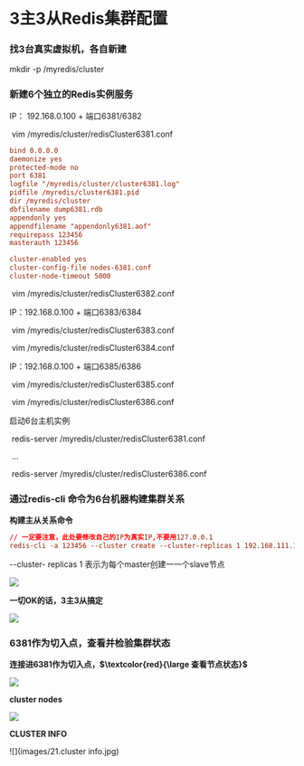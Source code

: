 # 3主3从Redis集群配置

### 找3台真实虚拟机，各自新建

mkdir -p /myredis/cluster

### 新建6个独立的Redis实例服务

IP： 192.168.0.100 + 端口6381/6382

​	vim /myredis/cluster/redisCluster6381.conf

```conf
bind 0.0.0.0
daemonize yes
protected-mode no
port 6381
logfile "/myredis/cluster/cluster6381.log"
pidfile /myredis/cluster6381.pid
dir /myredis/cluster
dbfilename dump6381.rdb
appendonly yes
appendfilename "appendonly6381.aof"
requirepass 123456
masterauth 123456

cluster-enabled yes
cluster-config-file nodes-6381.conf
cluster-node-timeout 5000
```

​	vim /myredis/cluster/redisCluster6382.conf

IP：192.168.0.100 + 端口6383/6384

​	vim /myredis/cluster/redisCluster6383.conf

​	vim /myredis/cluster/redisCluster6384.conf

IP：192.168.0.100 + 端口6385/6386

​	vim /myredis/cluster/redisCluster6385.conf

​	vim /myredis/cluster/redisCluster6386.conf

启动6台主机实例

​	redis-server /myredis/cluster/redisCluster6381.conf

​	...

​	redis-server /myredis/cluster/redisCluster6386.conf

### 通过redis-cli 命令为6台机器构建集群关系

**构建主从关系命令**

```conf
// 一定要注意，此处要修改自己的IP为真实IP,不要用127.0.0.1
redis-cli -a 123456 --cluster create --cluster-replicas 1 192.168.111.175:6381 192.168.111.175:6382 192:168.111.172:6383 192.168.111.172:6384 192.168.111.174:6385 192.168.111.174:6386
```

--cluster- replicas 1 表示为每个master创建一一个slave节点

![](images/17.启动3主3从.jpg)

**一切OK的话，3主3从搞定**

![](images/18.3主3从.jpg)

### 6381作为切入点，查看并检验集群状态

**连接进6381作为切入点，$\textcolor{red}{\large 查看节点状态}$**

![](images/19.集群节点状态.jpg)

**cluster nodes**

![](images/20.集群节点状态查看.jpg)

**CLUSTER INFO**

![](images/21.cluster info.jpg)















